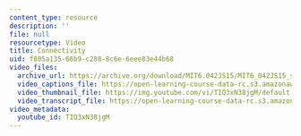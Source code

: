 ```yaml
---
content_type: resource
description: ''
file: null
resourcetype: Video
title: Connectivity
uid: f805a135-66b9-c288-8c6e-6eee83e44b68
video_files:
  archive_url: https://archive.org/download/MIT6.042JS15/MIT6_042JS15_simpleconnect_video_ipod.mp4
  video_captions_file: https://open-learning-course-data-rc.s3.amazonaws.com/6-042j-mathematics-for-computer-science-spring-2015/545cbcb89f965272b8687656620471c0_TIQ3xN38jgM.vtt
  video_thumbnail_file: https://img.youtube.com/vi/TIQ3xN38jgM/default.jpg
  video_transcript_file: https://open-learning-course-data-rc.s3.amazonaws.com/6-042j-mathematics-for-computer-science-spring-2015/a1481577ce526bedf7fa08fa1ef3157a_TIQ3xN38jgM.pdf
video_metadata:
  youtube_id: TIQ3xN38jgM
---
```

